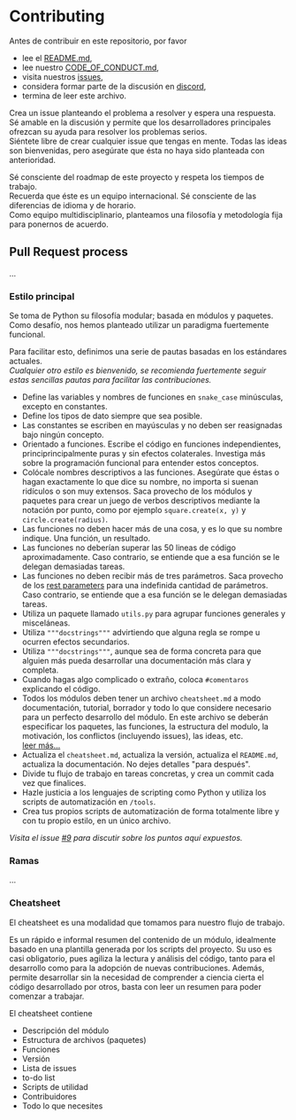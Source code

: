 # Contributing

Antes de contribuir en este repositorio, por favor
 * lee el [README.md](https://github.com/zero-files/crow_discord_bot/blob/master/README.md),
 * lee nuestro [CODE_OF_CONDUCT.md](https://github.com/zero-files/crow_discord_bot/blob/master/CODE_OF_CONDUCT.md),
 * visita nuestros [issues](https://github.com/zero-files/crow_discord_bot/issues),
 * considera formar parte de la discusión en [discord](https://discord.gg/w7us8z2),
 * termina de leer este archivo. 

Crea un issue planteando el problema a resolver y espera una respuesta. </br>
Sé amable en la discusión y permite que los desarrolladores principales ofrezcan su ayuda para resolver los problemas serios. </br>
Siéntete libre de crear cualquier issue que tengas en mente. Todas las ideas son bienvenidas, pero asegúrate que ésta no haya sido planteada con anterioridad. 

Sé consciente del roadmap de este proyecto y respeta los tiempos de trabajo. </br>
Recuerda que éste es un equipo internacional. Sé consciente de las diferencias de idioma y de horario. </br>
Como equipo multidisciplinario, planteamos una filosofía y metodología fija para ponernos de acuerdo. 

## Pull Request process 

... 

### Estilo principal 

Se toma de Python su filosofía modular; basada en módulos y paquetes. </br>
Como desafío, nos hemos planteado utilizar un paradigma fuertemente funcional. </br>

Para facilitar esto, definimos una serie de pautas basadas en los estándares actuales.</br>
*Cualquier otro estilo es bienvenido, se recomienda fuertemente seguir estas sencillas pautas para facilitar las contribuciones.*

 * Define las variables y nombres de funciones en `snake_case` minúsculas, excepto en constantes. 
 * Define los tipos de dato siempre que sea posible.
 * Las constantes se escriben en mayúsculas y no deben ser reasignadas bajo ningún concepto. 
 * Orientado a funciones. Escribe el código en funciones independientes, principrincipalmente puras y sin efectos colaterales. Investiga más sobre la programación funcional para entender estos conceptos.
 * Colócale nombres descriptivos a las funciones. Asegúrate que éstas o hagan exactamente lo que dice su nombre, no importa si suenan ridículos o son muy extensos. Saca provecho de los módulos y paquetes para crear un juego de verbos descriptivos mediante la notación por punto, como por ejemplo `square.create(x, y)` y `circle.create(radius)`.
 * Las funciones no deben hacer más de una cosa, y es lo que su nombre indique. Una función, un resultado.
 * Las funciones no deberían superar las 50 lineas de código aproximadamente. Caso contrario, se entiende que a esa función se le delegan demasiadas tareas.
 * Las funciones no deben recibir más de tres parámetros. Saca provecho de los [rest parameters](https://medium.com/understand-the-python/understanding-the-asterisk-of-python-8b9daaa4a558#5720) para una  indefinida cantidad de parámetros. Caso contrario, se entiende que a esa función se le delegan demasiadas tareas.
 * Utiliza un paquete llamado `utils.py` para agrupar funciones generales y misceláneas. 
 * Utiliza `"""docstrings"""` advirtiendo que alguna regla se rompe u ocurren efectos secundarios.
 * Utiliza `"""docstrings"""`, aunque sea de forma concreta para que alguien más pueda desarrollar una documentación más clara y completa.
 * Cuando hagas algo complicado o extraño, coloca `#comentaros` explicando el código. 
 * Todos los módulos deben tener un archivo `cheatsheet.md` a modo documentación, tutorial, borrador y todo lo que considere necesario para un perfecto desarrollo del módulo.
   En este archivo se deberán especificar los paquetes, las funciones, la estructura del modulo, la motivación, los conflictos (incluyendo issues), las ideas, etc. </br>
   [leer más...](#Cheatsheet)
 * Actualiza el `cheatsheet.md`, actualiza la versión, actualiza el `README.md`, actualiza la documentación. No dejes detalles "para después". 
 * Divide tu flujo de trabajo en tareas concretas, y crea un commit cada vez que finalices.  
 * Hazle justicia a los lenguajes de scripting como Python y utiliza los scripts de automatización en `/tools`. 
 * Crea tus propios scripts de automatización de forma totalmente libre y con tu propio estilo, en un único archivo.

*Visita el issue [#9](https://github.com/zero-files/crow_discord_bot/issues/9) para discutir sobre los puntos aquí expuestos.*

### Ramas 

...

### Cheatsheet

El cheatsheet es una modalidad que tomamos para nuestro flujo de trabajo. 

Es un rápido e informal resumen del contenido de un módulo, idealmente basado en una plantilla generada por los scripts del proyecto. 
Su uso es casi obligatorio, pues agiliza la lectura y análisis del código, tanto para el desarrollo como para la adopción de nuevas contribuciones. 
Además, permite desarrollar sin la necesidad de comprender a ciencia cierta el código desarrollado por otros, basta con leer un resumen para poder comenzar a trabajar. 

El cheatsheet contiene
* Descripción del módulo
* Estructura de archivos (paquetes)
* Funciones
* Versión
* Lista de issues
* to-do list
* Scripts de utilidad
* Contribuidores
* Todo lo que necesites

